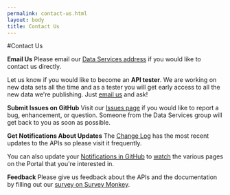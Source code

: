 ```yaml
---
permalink: contact-us.html
layout: body
title: Contact Us
---
```


#Contact Us

**Email Us**
Please email our [Data Services address](mailto:DataServices@trade.gov) if you would like to contact us directly.

Let us know if you would like to become an **API tester**.  We are working on new data sets all the time and as a tester you will get early access to all the new data we're publishing.  Just [email us](mailto:DataServices@trade.gov) and ask!

**Submit Issues on GitHub**
Visit our [Issues page](https://github.com/InternationalTradeAdministration/developerportal/issues) if you would like to report a bug, enhancement, or question.  Someone from the Data Services group will get back to you as soon as possible.

**Get Notifications About Updates**
The [Change Log](http://developer.trade.gov/change-log.html) has the most recent updates to the APIs so please visit it frequently.

You can also update your [Notifications in GitHub](https://github.com/settings/notifications) to [watch](https://github.com/watching) the various pages on the Portal that you're interested in.

**Feedback**
Please give us feedback about the APIs and the documentation by filling out our [survey on Survey Monkey](https://www.surveymonkey.com/s/LYVLXW9). 